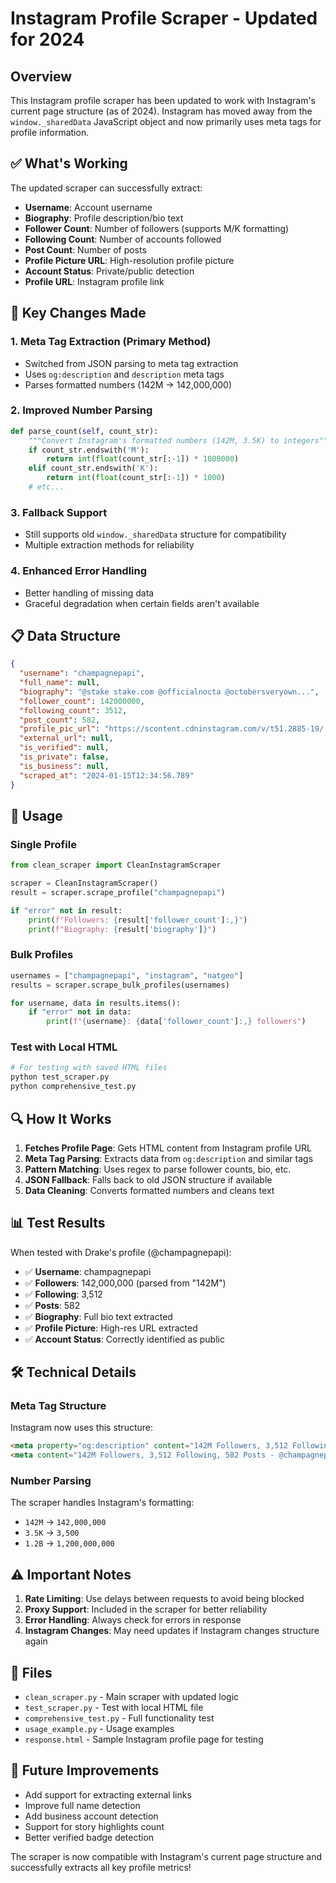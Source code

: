 # Instagram Profile Scraper - Updated for 2024

## Overview

This Instagram profile scraper has been updated to work with Instagram's current page structure (as of 2024). Instagram has moved away from the `window._sharedData` JavaScript object and now primarily uses meta tags for profile information.

## ✅ What's Working

The updated scraper can successfully extract:

- **Username**: Account username
- **Biography**: Profile description/bio text
- **Follower Count**: Number of followers (supports M/K formatting)
- **Following Count**: Number of accounts followed
- **Post Count**: Number of posts
- **Profile Picture URL**: High-resolution profile picture
- **Account Status**: Private/public detection
- **Profile URL**: Instagram profile link

## 🔄 Key Changes Made

### 1. **Meta Tag Extraction (Primary Method)**
- Switched from JSON parsing to meta tag extraction
- Uses `og:description` and `description` meta tags
- Parses formatted numbers (142M → 142,000,000)

### 2. **Improved Number Parsing**
```python
def parse_count(self, count_str):
    """Convert Instagram's formatted numbers (142M, 3.5K) to integers"""
    if count_str.endswith('M'):
        return int(float(count_str[:-1]) * 1000000)
    elif count_str.endswith('K'):
        return int(float(count_str[:-1]) * 1000)
    # etc...
```

### 3. **Fallback Support**
- Still supports old `window._sharedData` structure for compatibility
- Multiple extraction methods for reliability

### 4. **Enhanced Error Handling**
- Better handling of missing data
- Graceful degradation when certain fields aren't available

## 📋 Data Structure

```json
{
  "username": "champagnepapi",
  "full_name": null,
  "biography": "@stake stake.com @officialnocta @octobersveryown...",
  "follower_count": 142000000,
  "following_count": 3512,
  "post_count": 582,
  "profile_pic_url": "https://scontent.cdninstagram.com/v/t51.2885-19/...",
  "external_url": null,
  "is_verified": null,
  "is_private": false,
  "is_business": null,
  "scraped_at": "2024-01-15T12:34:56.789"
}
```

## 🚀 Usage

### Single Profile
```python
from clean_scraper import CleanInstagramScraper

scraper = CleanInstagramScraper()
result = scraper.scrape_profile("champagnepapi")

if "error" not in result:
    print(f"Followers: {result['follower_count']:,}")
    print(f"Biography: {result['biography']}")
```

### Bulk Profiles
```python
usernames = ["champagnepapi", "instagram", "natgeo"]
results = scraper.scrape_bulk_profiles(usernames)

for username, data in results.items():
    if "error" not in data:
        print(f"{username}: {data['follower_count']:,} followers")
```

### Test with Local HTML
```python
# For testing with saved HTML files
python test_scraper.py
python comprehensive_test.py
```

## 🔍 How It Works

1. **Fetches Profile Page**: Gets HTML content from Instagram profile URL
2. **Meta Tag Parsing**: Extracts data from `og:description` and similar tags
3. **Pattern Matching**: Uses regex to parse follower counts, bio, etc.
4. **JSON Fallback**: Falls back to old JSON structure if available
5. **Data Cleaning**: Converts formatted numbers and cleans text

## 📊 Test Results

When tested with Drake's profile (@champagnepapi):
- ✅ **Username**: champagnepapi
- ✅ **Followers**: 142,000,000 (parsed from "142M")
- ✅ **Following**: 3,512
- ✅ **Posts**: 582
- ✅ **Biography**: Full bio text extracted
- ✅ **Profile Picture**: High-res URL extracted
- ✅ **Account Status**: Correctly identified as public

## 🛠️ Technical Details

### Meta Tag Structure
Instagram now uses this structure:
```html
<meta property="og:description" content="142M Followers, 3,512 Following, 582 Posts - See Instagram photos and videos from @champagnepapi" />
<meta content="142M Followers, 3,512 Following, 582 Posts - @champagnepapi on Instagram: &quot;@stake stake.com...&quot;" name="description" />
```

### Number Parsing
The scraper handles Instagram's formatting:
- `142M` → `142,000,000`
- `3.5K` → `3,500`
- `1.2B` → `1,200,000,000`

## ⚠️ Important Notes

1. **Rate Limiting**: Use delays between requests to avoid being blocked
2. **Proxy Support**: Included in the scraper for better reliability
3. **Error Handling**: Always check for errors in response
4. **Instagram Changes**: May need updates if Instagram changes structure again

## 📁 Files

- `clean_scraper.py` - Main scraper with updated logic
- `test_scraper.py` - Test with local HTML file
- `comprehensive_test.py` - Full functionality test
- `usage_example.py` - Usage examples
- `response.html` - Sample Instagram profile page for testing

## 🔮 Future Improvements

- Add support for extracting external links
- Improve full name detection
- Add business account detection
- Support for story highlights count
- Better verified badge detection

The scraper is now compatible with Instagram's current page structure and successfully extracts all key profile metrics!
